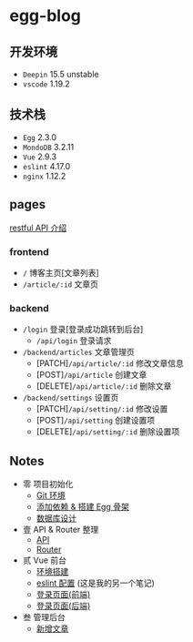 # egg-blog

## 开发环境
- `Deepin` 15.5 unstable
- `vscode` 1.19.2

## 技术栈
- `Egg` 2.3.0
- `MondoDB` 3.2.11
- `Vue` 2.9.3
- `eslint` 4.17.0
- `nginx` 1.12.2

## pages
[restful API 介绍](http://www.ruanyifeng.com/blog/2014/05/restful_api.html)
### frontend
- `/` 博客主页[文章列表]
- `/article/:id` 文章页
### backend
- `/login` 登录[登录成功跳转到后台]  
    - `/api/login` 登录请求
- `/backend/articles` 文章管理页
    - [PATCH]`/api/article/:id` 修改文章信息
    - [POST]`/api/article` 创建文章
    - [DELETE]`/api/article/:id` 删除文章
- `/backend/settings` 设置页
    - [PATCH]`/api/setting/:id` 修改设置 
    - [POST]`/api/setting` 创建设置项
    - [DELETE]`/api/setting/:id` 删除设置项

## Notes
- 零 项目初始化
    - [Git 环境](https://coding.net/u/sublimeCT/p/egg-blog/git/blob/master/docs/0/built_git_env.md)
    - [添加依赖 & 搭建 Egg 骨架](https://coding.net/u/sublimeCT/p/egg-blog/git/blob/master/docs/0/add_dependence.md)
    - [数据库设计](https://coding.net/u/sublimeCT/p/egg-blog/git/blob/master/docs/0/db.md)
- 壹 API & Router 整理
    - [API](https://coding.net/u/sublimeCT/p/egg-blog/git/blob/master/docs/1/API.md)
    - [Router](https://coding.net/u/sublimeCT/p/egg-blog/git/blob/master/docs/1/Frontend.md)
- 贰 Vue 前台
    - [环境搭建](https://coding.net/u/sublimeCT/p/egg-blog/git/blob/master/docs/2/env.md)
    - [eslint 配置](https://github.com/SublimeCT/note/blob/master/JS/NodeJs/Note_doc/eslint.mds) (这是我的另一个笔记)
    - [登录页面(前端)](https://coding.net/u/sublimeCT/p/egg-blog/git/blob/master/docs/2/login.md)
    - [登录页面(后端)](https://coding.net/u/sublimeCT/p/egg-blog/git/blob/master/docs/2/login-backend.md)
- 叁 管理后台
    - [新增文章](https://coding.net/u/sublimeCT/p/egg-blog/git/blob/master/docs/3/publish_article.md)
